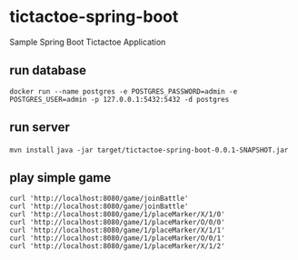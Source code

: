 # tictactoe-spring-boot
Sample Spring Boot Tictactoe Application

## run database
`docker run --name postgres -e POSTGRES_PASSWORD=admin -e POSTGRES_USER=admin -p 127.0.0.1:5432:5432 -d postgres`  

## run server
`mvn install`
`java -jar target/tictactoe-spring-boot-0.0.1-SNAPSHOT.jar`

## play simple game
`curl 'http://localhost:8080/game/joinBattle'`  
`curl 'http://localhost:8080/game/joinBattle'`  
`curl 'http://localhost:8080/game/1/placeMarker/X/1/0'`  
`curl 'http://localhost:8080/game/1/placeMarker/O/0/0'`  
`curl 'http://localhost:8080/game/1/placeMarker/X/1/1'`  
`curl 'http://localhost:8080/game/1/placeMarker/O/0/1'`  
`curl 'http://localhost:8080/game/1/placeMarker/X/1/2'`  